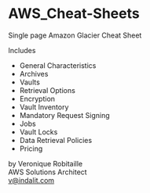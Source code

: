 # AWS_Cheat-Sheets
Single page Amazon Glacier Cheat Sheet

Includes
* General Characteristics
* Archives
* Vaults
* Retrieval Options
* Encryption
* Vault Inventory
* Mandatory Request Signing
* Jobs
* Vault Locks
* Data Retrieval Policies
* Pricing

by Veronique Robitaille  
AWS Solutions Architect  
v@indalit.com  